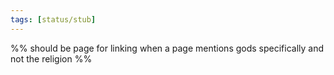 ```yaml
---
tags: [status/stub]
---
```


%% should be page for linking when a page mentions gods specifically and not the religion %%

